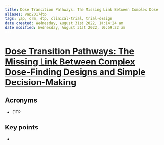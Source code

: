 ```yaml
---
title: Dose Transition Pathways: The Missing Link Between Complex Dose-Finding Designs and Simple Decision-Making
aliases: yap2017dtp
tags: yap, crm, dtp, clinical-trial, trial-design
date created: Wednesday, August 31st 2022, 10:14:24 am
date modified: Wednesday, August 31st 2022, 10:59:22 am
---
```

# [Dose Transition Pathways: The Missing Link Between Complex Dose-Finding Designs and Simple Decision-Making](https://doi.org/10.1158/1078-0432.CCR-17-0582)

## Acronyms
- DTP 
## Key points
- 